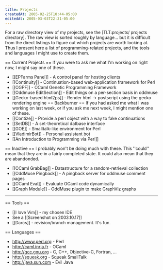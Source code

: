 ```yaml
---
title: Projects
createdAt: 2005-02-25T10:44-05:00
editedAt: 2005-03-03T22:31-05:00
---
```


For a raw directory view of my projects, see the [TLT:projects/ projects directory].  The raw view is sorted roughly by language... but it is difficult from the direct listings to figure out which projects are worth looking at. Thus I present here a list of programming-related projects, and the tools and languages I might use to create them.

== Current Projects ==
If you were to ask me what I'm working on right now, I might say one of these.
* [[EPFarms Panel]] - A control panel for hosting clients
* [[Continuity]] - Continuation-based web-application framework for Perl
* [[OGPF]] - OCaml Genetic Programming Framework
* [[Oddmuse EditSection]] - Edit things on a per-section basis in oddmuse
* [[Gecko-based html2ps]] - Render html -> postscript using the gecko rendering engine
== Backburner ==
If you had asked me what I was working on last week, or if you ask me next week, I might mention one of these.
* [[Contize]] - Provide a perl object with a way to fake continuations
* [[SetDB]] - A set-theoretical datbase interface
* [[GOE]] - Smalltalk-like environment for Perl
* [[VladimirBot]] - Personal assistant bot
* [[An Introduction to Programming via Perl]]

== Inactive ==
I probably won't be doing much with these. This ''could'' mean that they are in a fairly completed state. It could also mean that they are abandonded.
* [[OCaml GrabBag]] - Datastructure for a random-retrieval collection
* [[OddMuse Pingback]] - A pingback server for oddmuse comment pages
* [[OCaml Eval]] - Evaluate OCaml code dynamically
* [[Graph Module]] - OddMuse plugin to make GraphViz graphs

----

== Tools ==
* [[I love Vim]] - my chosen IDE
* See a [[Screenshot on 2003.10.17]]
* [[Darcs]] - revision/branch management. It's fun.

== Languages ==
* http://www.perl.org - Perl
* http://caml.inria.fr - OCaml
* http://gcc.gnu.org - C, C++, Objective-C, Fortran, ...
* http://squeak.org - Squeak SmallTalk
* http://java.sun.com - Evil Java


